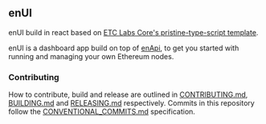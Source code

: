 ## enUI

enUI build in react based on [ETC Labs Core's pristine-type-script template](https://github.com/etclabscore/pristine-typescript-react).

enUI is a dashboard app build on top of [enApi](https://github.com/ethernodeio/enapi/), to get you started with running and managing your own Ethereum nodes.

### Contributing

How to contribute, build and release are outlined in [CONTRIBUTING.md](CONTRIBUTING.md), [BUILDING.md](BUILDING.md) and [RELEASING.md](RELEASING.md) respectively. Commits in this repository follow the [CONVENTIONAL_COMMITS.md](CONVENTIONAL_COMMITS.md) specification.
